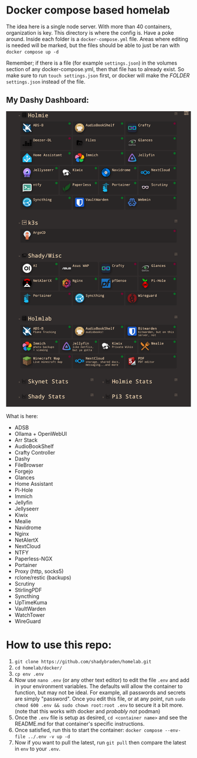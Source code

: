 # Docker compose based homelab

The idea here is a single node server. With more than 40 containers, organization is key. This directory is where the config is. Have a poke around. Inside each folder is a `docker-compose.yml` file. Areas where editing is needed will be marked, but the files should be able to just be ran with `docker compose up -d`

Remember; if there is a file (for example `settings.json`) in the volumes section of any docker-compose.yml, then that file has to already exist.
So make sure to run `touch settings.json` first, or docker will make the *FOLDER* `settings.json` instead of the file.

## My Dashy Dashboard:

![dashy](dashy/dashy.png "dashy")

What is here:

- ADSB
- Ollama + OpenWebUI
- Arr Stack
- AudioBookShelf
- Crafty Controller
- Dashy
- FileBrowser
- Forgejo
- Glances
- Home Assistant
- Pi-Hole
- Immich
- Jellyfin
- Jellyseerr
- Kiwix
- Mealie
- Navidrome
- Nginx
- NetAlertX
- NextCloud
- NTFY
- Paperless-NGX
- Portainer
- Proxy (http, socks5)
- rclone/restic (backups)
- Scrutiny
- StirlingPDF
- Syncthing
- UpTimeKuma
- VaultWarden
- WatchTower
- WireGuard


# How to use this repo:

1. `git clone https://github.com/shadybraden/homelab.git`
2. `cd homelab/docker/`
3. `cp env .env` 
4. Now use `nano .env` (or any other text editor) to edit the file `.env` and add in your environment variables. The defaults will allow the container to function, but may not be ideal. For example, all passwords and secrets are simply "password". Once you edit this file, or at any point, run `sudo chmod 600 .env && sudo chown root:root .env` to secure it a bit more. (note that this works with docker and *probably not* podman)
5. Once the `.env` file is setup as desired, `cd <container name>` and see the README.md for that container's specific instructions.
6. Once satisfied, run this to start the container: `docker compose --env-file ../.env -v up -d`
7. Now if you want to pull the latest, run `git pull` then compare the latest in `env` to your `.env`.

